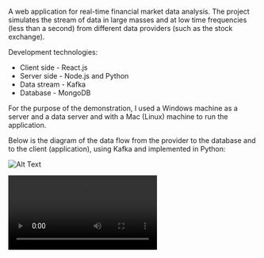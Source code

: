 A web application for real-time financial market data analysis. The project simulates the stream of data in large masses and at low time frequencies (less than a second) from different data providers (such as the stock exchange).

Development technologies:
* Client side - React.js
* Server side - Node.js and Python
* Data stream - Kafka
* Database - MongoDB

For the purpose of the demonstration, I used a Windows machine as a server and a data server and with a Mac (Linux) machine to run the application.

Below is the diagram of the data flow from the provider to the database and to the client (application), using Kafka and implemented in Python:

![Alt Text](https://github.com/lidorelya/RealTimeMarketDataAnalysisApp/blob/484adbb2a1ca0ba3c2094c5ed34d00d749b7b3e7/data_flow_diagram.png)


![video_url](https://github.com/lidorelya/RealTimeMarketDataAnalysisApp/blob/0833d1554c62bbfbf45407c4fb1161b8f6a97318/clip1.mov)
